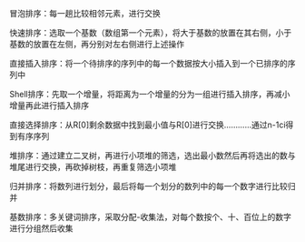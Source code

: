 冒泡排序：每一趟比较相邻元素，进行交换

快速排序：选取一个基数（数组第一个元素），将大于基数的放置在其右侧，小于基数的放置在左侧，再分别对左右侧进行上述操作

直接插入排序：将一个待排序的序列中的每一个数据按大小插入到一个已排序的序列中

Shell排序：先取一个增量，将距离为一个增量的分为一组进行插入排序，再减小增量再此进行插入排序

直接选择排序：从R\[0]剩余数据中找到最小值与R\[0]进行交换…………通过n-1ci得到有序序列

堆排序：通过建立二叉树，再进行小项堆的筛选，选出最小数然后再将选出的数与堆尾进行交换，再砍掉树枝，再重复筛选小项堆

归并排序：将数列进行划分，最后将每一个划分的数列中的每一个数字进行比较归并

基数排序：多关键词排序，采取分配-收集法，对每个数按个、十、百位上的数字进行分组然后收集